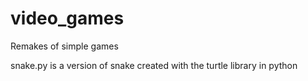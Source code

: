 # video_games
Remakes of simple games 

snake.py is a version of snake created with the turtle library in python
